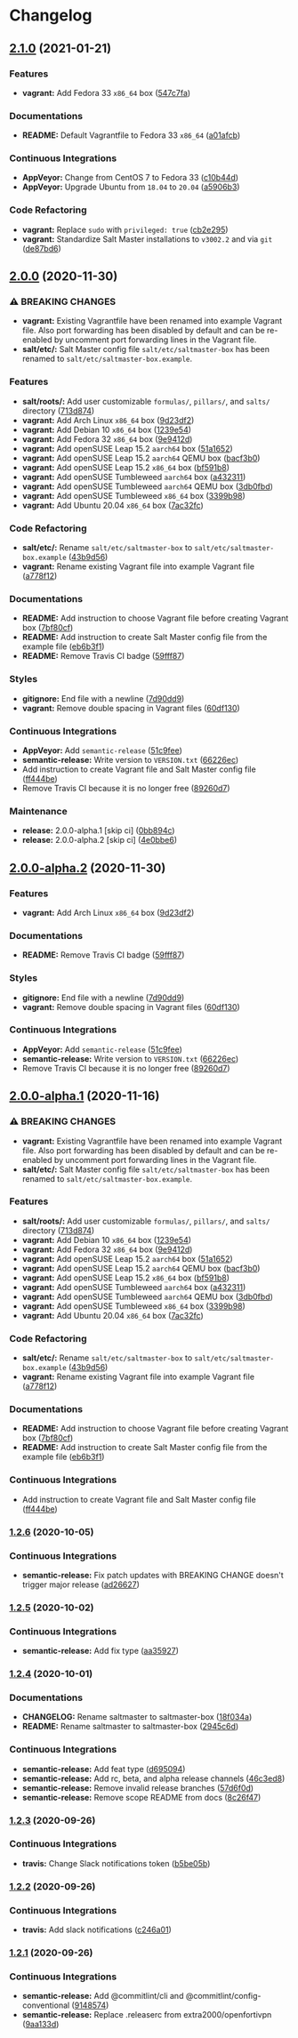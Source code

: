 # Changelog

## [2.1.0](https://github.com/extra2000/saltmaster-box/compare/v2.0.0...v2.1.0) (2021-01-21)


### Features

* **vagrant:** Add Fedora 33 `x86_64` box ([547c7fa](https://github.com/extra2000/saltmaster-box/commit/547c7fab803dbe0bc22241843cb00c2a5542dff4))


### Documentations

* **README:** Default Vagrantfile to Fedora 33 `x86_64` ([a01afcb](https://github.com/extra2000/saltmaster-box/commit/a01afcbb66a5f233917e04407e15de88cb2abc74))


### Continuous Integrations

* **AppVeyor:** Change from CentOS 7 to Fedora 33 ([c10b44d](https://github.com/extra2000/saltmaster-box/commit/c10b44d23486f603fe0e4e1049594a073aeb7490))
* **AppVeyor:** Upgrade Ubuntu from `18.04` to `20.04` ([a5906b3](https://github.com/extra2000/saltmaster-box/commit/a5906b3ea913c13ef77628034a619e209d03b4fb))


### Code Refactoring

* **vagrant:** Replace `sudo` with `privileged: true` ([cb2e295](https://github.com/extra2000/saltmaster-box/commit/cb2e29530d6e213fb1aabe8b1ca2e06b331fdb1b))
* **vagrant:** Standardize Salt Master installations to `v3002.2` and via `git` ([de87bd6](https://github.com/extra2000/saltmaster-box/commit/de87bd69024bed302edc8d8fc7ecd288dc026fef))

## [2.0.0](https://github.com/extra2000/saltmaster-box/compare/v1.2.6...v2.0.0) (2020-11-30)


### ⚠ BREAKING CHANGES

* **vagrant:** Existing Vagrantfile have been renamed into example Vagrant file. Also port forwarding has been disabled by default and can be re-enabled by uncomment port forwarding lines in the Vagrant file.
* **salt/etc/:** Salt Master config file `salt/etc/saltmaster-box` has been renamed to `salt/etc/saltmaster-box.example`.

### Features

* **salt/roots/:** Add user customizable `formulas/`, `pillars/`, and `salts/` directory ([713d874](https://github.com/extra2000/saltmaster-box/commit/713d8747cf66f934822fe44e5c75df32f664b82b))
* **vagrant:** Add Arch Linux `x86_64` box ([9d23df2](https://github.com/extra2000/saltmaster-box/commit/9d23df28e5e88533c429983368fad7dc56f5a6d4))
* **vagrant:** Add Debian 10 `x86_64` box ([1239e54](https://github.com/extra2000/saltmaster-box/commit/1239e54c04bcaa2332fabe65de498e605302e2c9))
* **vagrant:** Add Fedora 32 `x86_64` box ([9e9412d](https://github.com/extra2000/saltmaster-box/commit/9e9412d5f0f3ffda3c06146c4815fc5940d20f62))
* **vagrant:** Add openSUSE Leap 15.2 `aarch64` box ([51a1652](https://github.com/extra2000/saltmaster-box/commit/51a16521de9edb22d7f27f44b13d71a7a0430761))
* **vagrant:** Add openSUSE Leap 15.2 `aarch64` QEMU box ([bacf3b0](https://github.com/extra2000/saltmaster-box/commit/bacf3b0f047ab2d2c835365df257f4f895a6b418))
* **vagrant:** Add openSUSE Leap 15.2 `x86_64` box ([bf591b8](https://github.com/extra2000/saltmaster-box/commit/bf591b82ed6f6e64b613a9207a1743e01818f0ba))
* **vagrant:** Add openSUSE Tumbleweed `aarch64` box ([a432311](https://github.com/extra2000/saltmaster-box/commit/a432311a05bb5d095ec55100fdc2fe4535833fed))
* **vagrant:** Add openSUSE Tumbleweed `aarch64` QEMU box ([3db0fbd](https://github.com/extra2000/saltmaster-box/commit/3db0fbd818efd348ee9edbcbd559a6c5e113d2e1))
* **vagrant:** Add openSUSE Tumbleweed `x86_64` box ([3399b98](https://github.com/extra2000/saltmaster-box/commit/3399b9837e4e36b85875e8abdaf29eb950d53fe6))
* **vagrant:** Add Ubuntu 20.04 `x86_64` box ([7ac32fc](https://github.com/extra2000/saltmaster-box/commit/7ac32fc908f3b3237278a45ebd560923ae36df3d))


### Code Refactoring

* **salt/etc/:** Rename `salt/etc/saltmaster-box` to `salt/etc/saltmaster-box.example` ([43b9d56](https://github.com/extra2000/saltmaster-box/commit/43b9d564f5cda43f1b784972b38722e4850a6f0f))
* **vagrant:** Rename existing Vagrant file into example Vagrant file ([a778f12](https://github.com/extra2000/saltmaster-box/commit/a778f127ff9799fc56a69f9c62cd0e8bb1f19e2b))


### Documentations

* **README:** Add instruction to choose Vagrant file before creating Vagrant box ([7bf80cf](https://github.com/extra2000/saltmaster-box/commit/7bf80cf72df6d1630a45c0f4c1d3b3592ef6f677))
* **README:** Add instruction to create Salt Master config file from the example file ([eb6b3f1](https://github.com/extra2000/saltmaster-box/commit/eb6b3f1f86906b1f297a803350e768b13ab162fb))
* **README:** Remove Travis CI badge ([59fff87](https://github.com/extra2000/saltmaster-box/commit/59fff871b39056bb4caad9236c1ef34cae33fc3e))


### Styles

* **gitignore:** End file with a newline ([7d90dd9](https://github.com/extra2000/saltmaster-box/commit/7d90dd9956e22f388d056c9557e4e63333e903e3))
* **vagrant:** Remove double spacing in Vagrant files ([60df130](https://github.com/extra2000/saltmaster-box/commit/60df130ee33adb2e17ef1d5e5fd75acdca956a27))


### Continuous Integrations

* **AppVeyor:** Add `semantic-release` ([51c9fee](https://github.com/extra2000/saltmaster-box/commit/51c9feef3fa3300cbfe6993f8e90a53dc7490833))
* **semantic-release:** Write version to `VERSION.txt` ([66226ec](https://github.com/extra2000/saltmaster-box/commit/66226ecfafddb802a3cb09c54a57c2415cea0a1a))
* Add instruction to create Vagrant file and Salt Master config file ([ff444be](https://github.com/extra2000/saltmaster-box/commit/ff444bef95f7d8626b548d18bba62ec1bb011afb))
* Remove Travis CI because it is no longer free ([89260d7](https://github.com/extra2000/saltmaster-box/commit/89260d76af9efdbc56dbfe76607276da525c1ad7))


### Maintenance

* **release:** 2.0.0-alpha.1 [skip ci] ([0bb894c](https://github.com/extra2000/saltmaster-box/commit/0bb894c5801050c273f7387d985d882c7c14458c))
* **release:** 2.0.0-alpha.2 [skip ci] ([4e0bbe6](https://github.com/extra2000/saltmaster-box/commit/4e0bbe6b79edea08f3a3671de08b1c86b0e66cf5))

## [2.0.0-alpha.2](https://github.com/extra2000/saltmaster-box/compare/v2.0.0-alpha.1...v2.0.0-alpha.2) (2020-11-30)


### Features

* **vagrant:** Add Arch Linux `x86_64` box ([9d23df2](https://github.com/extra2000/saltmaster-box/commit/9d23df28e5e88533c429983368fad7dc56f5a6d4))


### Documentations

* **README:** Remove Travis CI badge ([59fff87](https://github.com/extra2000/saltmaster-box/commit/59fff871b39056bb4caad9236c1ef34cae33fc3e))


### Styles

* **gitignore:** End file with a newline ([7d90dd9](https://github.com/extra2000/saltmaster-box/commit/7d90dd9956e22f388d056c9557e4e63333e903e3))
* **vagrant:** Remove double spacing in Vagrant files ([60df130](https://github.com/extra2000/saltmaster-box/commit/60df130ee33adb2e17ef1d5e5fd75acdca956a27))


### Continuous Integrations

* **AppVeyor:** Add `semantic-release` ([51c9fee](https://github.com/extra2000/saltmaster-box/commit/51c9feef3fa3300cbfe6993f8e90a53dc7490833))
* **semantic-release:** Write version to `VERSION.txt` ([66226ec](https://github.com/extra2000/saltmaster-box/commit/66226ecfafddb802a3cb09c54a57c2415cea0a1a))
* Remove Travis CI because it is no longer free ([89260d7](https://github.com/extra2000/saltmaster-box/commit/89260d76af9efdbc56dbfe76607276da525c1ad7))

## [2.0.0-alpha.1](https://github.com/extra2000/saltmaster-box/compare/v1.2.6...v2.0.0-alpha.1) (2020-11-16)


### ⚠ BREAKING CHANGES

* **vagrant:** Existing Vagrantfile have been renamed into example Vagrant file. Also port forwarding has been disabled by default and can be re-enabled by uncomment port forwarding lines in the Vagrant file.
* **salt/etc/:** Salt Master config file `salt/etc/saltmaster-box` has been renamed to `salt/etc/saltmaster-box.example`.

### Features

* **salt/roots/:** Add user customizable `formulas/`, `pillars/`, and `salts/` directory ([713d874](https://github.com/extra2000/saltmaster-box/commit/713d8747cf66f934822fe44e5c75df32f664b82b))
* **vagrant:** Add Debian 10 `x86_64` box ([1239e54](https://github.com/extra2000/saltmaster-box/commit/1239e54c04bcaa2332fabe65de498e605302e2c9))
* **vagrant:** Add Fedora 32 `x86_64` box ([9e9412d](https://github.com/extra2000/saltmaster-box/commit/9e9412d5f0f3ffda3c06146c4815fc5940d20f62))
* **vagrant:** Add openSUSE Leap 15.2 `aarch64` box ([51a1652](https://github.com/extra2000/saltmaster-box/commit/51a16521de9edb22d7f27f44b13d71a7a0430761))
* **vagrant:** Add openSUSE Leap 15.2 `aarch64` QEMU box ([bacf3b0](https://github.com/extra2000/saltmaster-box/commit/bacf3b0f047ab2d2c835365df257f4f895a6b418))
* **vagrant:** Add openSUSE Leap 15.2 `x86_64` box ([bf591b8](https://github.com/extra2000/saltmaster-box/commit/bf591b82ed6f6e64b613a9207a1743e01818f0ba))
* **vagrant:** Add openSUSE Tumbleweed `aarch64` box ([a432311](https://github.com/extra2000/saltmaster-box/commit/a432311a05bb5d095ec55100fdc2fe4535833fed))
* **vagrant:** Add openSUSE Tumbleweed `aarch64` QEMU box ([3db0fbd](https://github.com/extra2000/saltmaster-box/commit/3db0fbd818efd348ee9edbcbd559a6c5e113d2e1))
* **vagrant:** Add openSUSE Tumbleweed `x86_64` box ([3399b98](https://github.com/extra2000/saltmaster-box/commit/3399b9837e4e36b85875e8abdaf29eb950d53fe6))
* **vagrant:** Add Ubuntu 20.04 `x86_64` box ([7ac32fc](https://github.com/extra2000/saltmaster-box/commit/7ac32fc908f3b3237278a45ebd560923ae36df3d))


### Code Refactoring

* **salt/etc/:** Rename `salt/etc/saltmaster-box` to `salt/etc/saltmaster-box.example` ([43b9d56](https://github.com/extra2000/saltmaster-box/commit/43b9d564f5cda43f1b784972b38722e4850a6f0f))
* **vagrant:** Rename existing Vagrant file into example Vagrant file ([a778f12](https://github.com/extra2000/saltmaster-box/commit/a778f127ff9799fc56a69f9c62cd0e8bb1f19e2b))


### Documentations

* **README:** Add instruction to choose Vagrant file before creating Vagrant box ([7bf80cf](https://github.com/extra2000/saltmaster-box/commit/7bf80cf72df6d1630a45c0f4c1d3b3592ef6f677))
* **README:** Add instruction to create Salt Master config file from the example file ([eb6b3f1](https://github.com/extra2000/saltmaster-box/commit/eb6b3f1f86906b1f297a803350e768b13ab162fb))


### Continuous Integrations

* Add instruction to create Vagrant file and Salt Master config file ([ff444be](https://github.com/extra2000/saltmaster-box/commit/ff444bef95f7d8626b548d18bba62ec1bb011afb))

### [1.2.6](https://github.com/extra2000/saltmaster-box/compare/v1.2.5...v1.2.6) (2020-10-05)


### Continuous Integrations

* **semantic-release:** Fix patch updates with BREAKING CHANGE doesn't trigger major release ([ad26627](https://github.com/extra2000/saltmaster-box/commit/ad26627cea523b69569b9901900f65b57e3777ab))

### [1.2.5](https://github.com/extra2000/saltmaster-box/compare/v1.2.4...v1.2.5) (2020-10-02)


### Continuous Integrations

* **semantic-release:** Add fix type ([aa35927](https://github.com/extra2000/saltmaster-box/commit/aa35927f96f0ca3a33abfd9eec4186fce159f1e5))

### [1.2.4](https://github.com/extra2000/saltmaster/compare/v1.2.3...v1.2.4) (2020-10-01)


### Documentations

* **CHANGELOG:** Rename saltmaster to saltmaster-box ([18f034a](https://github.com/extra2000/saltmaster/commit/18f034a56b40d8d73864a081e7c1b88ad836cf43))
* **README:** Rename saltmaster to saltmaster-box ([2945c6d](https://github.com/extra2000/saltmaster/commit/2945c6d5dd16e469b9e7fd3609da4d5d527c954e))


### Continuous Integrations

* **semantic-release:** Add feat type ([d695094](https://github.com/extra2000/saltmaster/commit/d695094ddc23ef37a0c3bb091a317d033ce5061e))
* **semantic-release:** Add rc, beta, and alpha release channels ([46c3ed8](https://github.com/extra2000/saltmaster/commit/46c3ed87ad9af9abe7bf0d6e6e85488c869e5f89))
* **semantic-release:** Remove invalid release branches ([57d6f0d](https://github.com/extra2000/saltmaster/commit/57d6f0d35bf81c82940b8f707c5aa1a23274962c))
* **semantic-release:** Remove scope README from docs ([8c26f47](https://github.com/extra2000/saltmaster/commit/8c26f47410aef1a10a0af29e06524b7dd594ddd0))

### [1.2.3](https://github.com/extra2000/saltmaster-box/compare/v1.2.2...v1.2.3) (2020-09-26)


### Continuous Integrations

* **travis:** Change Slack notifications token ([b5be05b](https://github.com/extra2000/saltmaster-box/commit/b5be05b66a5274719e1f561dedb23409e9604004))

### [1.2.2](https://github.com/extra2000/saltmaster-box/compare/v1.2.1...v1.2.2) (2020-09-26)


### Continuous Integrations

* **travis:** Add slack notifications ([c246a01](https://github.com/extra2000/saltmaster-box/commit/c246a01fe7626ca77fd13a71e89cc8095483a25e))

### [1.2.1](https://github.com/extra2000/saltmaster-box/compare/v1.2.0...v1.2.1) (2020-09-26)


### Continuous Integrations

* **semantic-release:** Add @commitlint/cli and @commitlint/config-conventional ([9148574](https://github.com/extra2000/saltmaster-box/commit/91485742b6c4e2a81e91f09510ce406f4d2bbe44))
* **semantic-release:** Replace .releaserc from extra2000/openfortivpn ([9aa133d](https://github.com/extra2000/saltmaster-box/commit/9aa133dce468b05ec8744e0eda44d39ae1cd8c4e))

